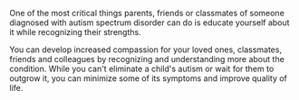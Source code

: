 One of the most critical things parents, friends or classmates of someone diagnosed with autism 
spectrum disorder can do is educate yourself about it while recognizing their strengths.

You can develop increased compassion for your loved ones, classmates, friends and colleagues by 
recognizing and understanding more about the condition. While you can't eliminate a child's autism 
or wait for them to outgrow it, you can minimize some of its symptoms and improve quality of life.

